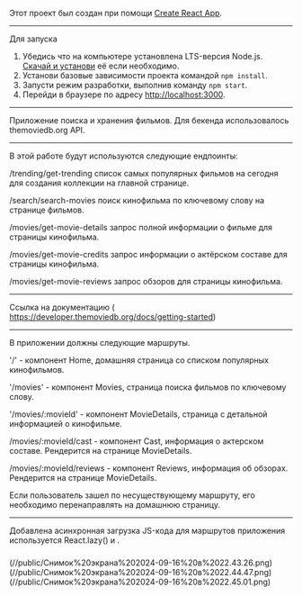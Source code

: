 Этот проект был создан при помощи
[Create React App](https://github.com/facebook/create-react-app). 

*** 
Для запуска

1. Убедись что на компьютере установлена LTS-версия Node.js.
   [Скачай и установи](https://nodejs.org/en/) её если необходимо.
2. Установи базовые зависимости проекта командой `npm install`.
3. Запусти режим разработки, выполнив команду `npm start`.
4. Перейди в браузере по адресу [http://localhost:3000](http://localhost:3000).


***
Приложение поиска и хранения фильмов. 
Для бекенда использовалось themoviedb.org API. 

***

В этой работе будут используются следующие ендпоинты:

/trending/get-trending список самых популярных фильмов на сегодня для создания коллекции на главной странице.

/search/search-movies поиск кинофильма по ключевому слову на странице фильмов.

/movies/get-movie-details запрос полной информации о фильме для страницы кинофильма.

/movies/get-movie-credits запрос информации о актёрском составе для страницы кинофильма.

/movies/get-movie-reviews запрос обзоров для страницы кинофильма.
***

Ссылка на документацию
( https://developer.themoviedb.org/docs/getting-started)

*** 
В приложении должны следующие маршруты. 

'/' - компонент Home, домашняя страница со списком популярных кинофильмов.

'/movies' - компонент Movies, страница поиска фильмов по ключевому слову.

'/movies/:movieId' - компонент MovieDetails, страница с детальной информацией о кинофильме.

/movies/:movieId/cast - компонент Cast, информация о актерском составе. Рендерится на странице MovieDetails.

/movies/:movieId/reviews - компонент Reviews, информация об обзорах. Рендерится на странице MovieDetails.

Если пользователь зашел по несуществующему маршруту, его необходимо перенаправлять на домашнюю страницу.

*** 
Добавлена асинхронная загрузка JS-кода для маршрутов приложения используется React.lazy() и <Suspense>.

###

(//public/Снимок%20экрана%202024-09-16%20в%2022.43.26.png)
(//public/Снимок%20экрана%202024-09-16%20в%2022.44.47.png)
(//public/Снимок%20экрана%202024-09-16%20в%2022.45.01.png)


